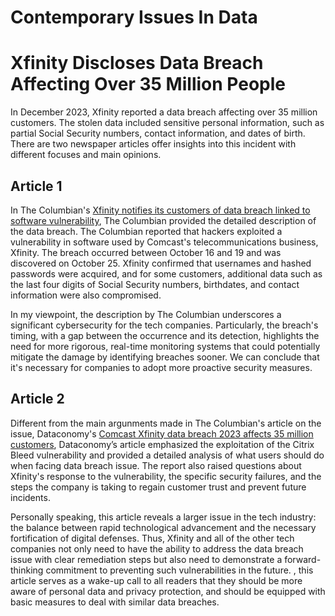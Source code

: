 # Contemporary Issues In Data
# Xfinity Discloses Data Breach Affecting Over 35 Million People
In December 2023, Xfinity reported a data breach affecting over 35 million customers. The stolen data included sensitive personal information, such as partial Social Security numbers, contact information, and dates of birth. There are two newspaper articles offer insights into this incident with different focuses and main opinions.

## Article 1
In The Columbian's [Xfinity notifies its customers of data breach linked to software vulnerability](https://www.columbian.com/news/2023/dec/19/xfinity-notifies-its-customers-of-data-breach-linked-to-software-vulnerability/), The Columbian provided the detailed description of the data breach. The Columbian reported that hackers exploited a vulnerability in software used by Comcast's telecommunications business, Xfinity. The breach occurred between October 16 and 19 and was discovered on October 25. Xfinity confirmed that usernames and hashed passwords were acquired, and for some customers, additional data such as the last four digits of Social Security numbers, birthdates, and contact information were also compromised.

In my viewpoint, the description by The Columbian underscores a significant cybersecurity for the tech companies. Particularly, the breach's timing, with a gap between the occurrence and its detection, highlights the need for more rigorous, real-time monitoring systems that could potentially mitigate the damage by identifying breaches sooner. We can conclude that it's necessary for companies to adopt more proactive security measures.

## Article 2
Different from the main argunments made in The Columbian's article on the issue, Dataconomy's [Comcast Xfinity data breach 2023 affects 35 million customers](https://dataconomy.com/2023/12/20/comcast-xfinity-data-breach-2023/), Dataconomy’s article emphasized the exploitation of the Citrix Bleed vulnerability and provided a detailed analysis of what users should do when facing data breach issue. The report also raised questions about Xfinity's response to the vulnerability, the specific security failures, and the steps the company is taking to regain customer trust and prevent future incidents.

Personally speaking, this article reveals a larger issue in the tech industry: the balance between rapid technological advancement and the necessary fortification of digital defenses. Thus, Xfinity and all of the other tech companies not only need to have the ability to address the data breach issue with clear remediation steps but also need to demonstrate a forward-thinking commitment to preventing such vulnerabilities in the future. , this article serves as a wake-up call to all readers that they should be more aware of personal data and privacy protection, and should be equipped with basic measures to deal with similar data breaches.